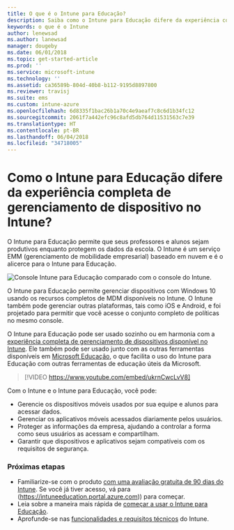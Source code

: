 ```yaml
---
title: O que é o Intune para Educação?
description: Saiba como o Intune para Educação difere da experiência completa de gerenciamento do Intune.
keywords: o que é o Intune
author: lenewsad
ms.author: lanewsad
manager: dougeby
ms.date: 06/01/2018
ms.topic: get-started-article
ms.prod: ''
ms.service: microsoft-intune
ms.technology: ''
ms.assetid: ca36589b-804d-40b8-b112-9195d8897800
ms.reviewer: travisj
ms.suite: ems
ms.custom: intune-azure
ms.openlocfilehash: 6d8335f1bac26b1a70c4e9aeaf7c8c6d1b34fc12
ms.sourcegitcommit: 2061f7a442efc96c8afd5db764d11531563c7e39
ms.translationtype: HT
ms.contentlocale: pt-BR
ms.lasthandoff: 06/04/2018
ms.locfileid: "34718005"
---
```

# <a name="how-is-intune-for-education-different-from-the-full-device-management-experience-in-intune"></a>Como o Intune para Educação difere da experiência completa de gerenciamento de dispositivo no Intune?

O Intune para Educação permite que seus professores e alunos sejam produtivos enquanto protegem os dados da escola. O Intune é um serviço EMM (gerenciamento de mobilidade empresarial) baseado em nuvem e é o alicerce para o Intune para Educação.

![Console Intune para Educação comparado com o console do Intune.](./media/intune-azure-vs-intuneEDU.png)

O Intune para Educação permite gerenciar dispositivos com Windows 10 usando os recursos completos de MDM disponíveis no Intune. O Intune também pode gerenciar outras plataformas, tais como iOS e Android, e foi projetado para permitir que você acesse o conjunto completo de políticas no mesmo console.

O Intune para Educação pode ser usado sozinho ou em harmonia com a [experiência completa de gerenciamento de dispositivos disponível no Intune](introduction-intune.md). Ele também pode ser usado junto com as outras ferramentas disponíveis em [Microsoft Educação](https://microsoft.com/education), o que facilita o uso do Intune para Educação com outras ferramentas de educação úteis da Microsoft.

> [!VIDEO https://www.youtube.com/embed/ukrnCwcLvV8]

Com o Intune e o Intune para Educação, você pode:
* Gerencie os dispositivos móveis usados por sua equipe e alunos para acessar dados.
* Gerenciar os aplicativos móveis acessados diariamente pelos usuários.
* Proteger as informações da empresa, ajudando a controlar a forma como seus usuários as acessam e compartilham.
* Garantir que dispositivos e aplicativos sejam compatíveis com os requisitos de segurança.

### <a name="next-steps"></a>Próximas etapas
* Familiarize-se com o produto [com uma avaliação gratuita de 90 dias do Intune](https://signup.microsoft.com/Signup?OfferId=5eec053c-cc40-4cd5-a06a-ea8d75cf2686&ali=1). Se você já tiver acesso, vá para (https://intuneeducation.portal.azure.com)) para começar.
* Leia sobre a maneira mais rápida de [começar a usar o Intune para Educação](/intune-education/what-is-express-configuration).
* Aprofunde-se nas [funcionalidades e requisitos técnicos](/intune/supported-devices-browsers) do Intune.
